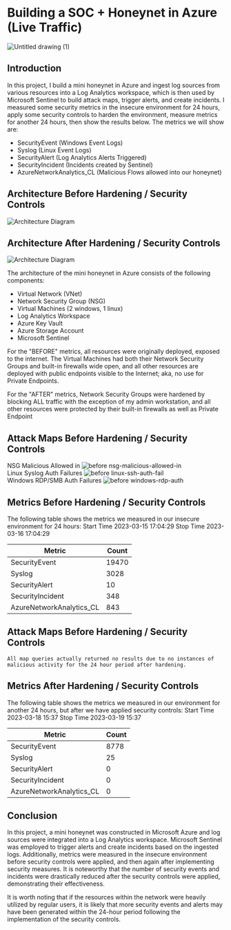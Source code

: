 # Building a SOC + Honeynet in Azure (Live Traffic)
![Untitled drawing (1)](https://github.com/Jlope677/Azure-Honeynet-SOC-Project/assets/119469976/c1d85b09-2267-421d-b661-6b1e140d76a3)


## Introduction

In this project, I build a mini honeynet in Azure and ingest log sources from various resources into a Log Analytics workspace, which is then used by Microsoft Sentinel to build attack maps, trigger alerts, and create incidents. I measured some security metrics in the insecure environment for 24 hours, apply some security controls to harden the environment, measure metrics for another 24 hours, then show the results below. The metrics we will show are:

- SecurityEvent (Windows Event Logs)
- Syslog (Linux Event Logs)
- SecurityAlert (Log Analytics Alerts Triggered)
- SecurityIncident (Incidents created by Sentinel)
- AzureNetworkAnalytics_CL (Malicious Flows allowed into our honeynet)

## Architecture Before Hardening / Security Controls
![Architecture Diagram](https://i.imgur.com/aBDwnKb.jpg)

## Architecture After Hardening / Security Controls
![Architecture Diagram](https://i.imgur.com/YQNa9Pp.jpg)

The architecture of the mini honeynet in Azure consists of the following components:

- Virtual Network (VNet)
- Network Security Group (NSG)
- Virtual Machines (2 windows, 1 linux)
- Log Analytics Workspace
- Azure Key Vault
- Azure Storage Account
- Microsoft Sentinel

For the "BEFORE" metrics, all resources were originally deployed, exposed to the internet. The Virtual Machines had both their Network Security Groups and built-in firewalls wide open, and all other resources are deployed with public endpoints visible to the Internet; aka, no use for Private Endpoints.

For the "AFTER" metrics, Network Security Groups were hardened by blocking ALL traffic with the exception of my admin workstation, and all other resources were protected by their built-in firewalls as well as Private Endpoint

## Attack Maps Before Hardening / Security Controls
NSG Malicious Allowed in
![before nsg-malicious-allowed-in](https://github.com/Jlope677/Azure-Honeynet-SOC-Project/assets/119469976/a9207d1a-2e22-48c7-8e2f-615edb6b5fe2)
<br>
Linux Syslog Auth Failures
![before linux-ssh-auth-fail](https://github.com/Jlope677/Azure-Honeynet-SOC-Project/assets/119469976/0f43ce45-7ae4-4fcd-927f-d1dfb98c1a15)
<br>
Windows RDP/SMB Auth Failures
![before windows-rdp-auth](https://github.com/Jlope677/Azure-Honeynet-SOC-Project/assets/119469976/453f1777-ba74-4470-9e55-95f85dc27eb6)
<br>

## Metrics Before Hardening / Security Controls

The following table shows the metrics we measured in our insecure environment for 24 hours:
Start Time 2023-03-15 17:04:29
Stop Time 2023-03-16 17:04:29

| Metric                   | Count
| ------------------------ | -----
| SecurityEvent            | 19470
| Syslog                   | 3028
| SecurityAlert            | 10
| SecurityIncident         | 348
| AzureNetworkAnalytics_CL | 843

## Attack Maps Before Hardening / Security Controls

```All map queries actually returned no results due to no instances of malicious activity for the 24 hour period after hardening.```

## Metrics After Hardening / Security Controls

The following table shows the metrics we measured in our environment for another 24 hours, but after we have applied security controls:
Start Time 2023-03-18 15:37
Stop Time	2023-03-19 15:37

| Metric                   | Count
| ------------------------ | -----
| SecurityEvent            | 8778
| Syslog                   | 25
| SecurityAlert            | 0
| SecurityIncident         | 0
| AzureNetworkAnalytics_CL | 0

## Conclusion

In this project, a mini honeynet was constructed in Microsoft Azure and log sources were integrated into a Log Analytics workspace. Microsoft Sentinel was employed to trigger alerts and create incidents based on the ingested logs. Additionally, metrics were measured in the insecure environment before security controls were applied, and then again after implementing security measures. It is noteworthy that the number of security events and incidents were drastically reduced after the security controls were applied, demonstrating their effectiveness.

It is worth noting that if the resources within the network were heavily utilized by regular users, it is likely that more security events and alerts may have been generated within the 24-hour period following the implementation of the security controls.

